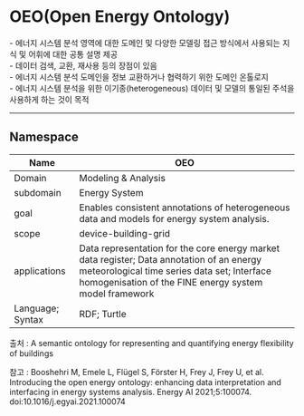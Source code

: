# OEO(Open Energy Ontology)

&#45; 에너지 시스템 분석 영역에 대한 도메인 및 다양한 모델링 접근 방식에서 사용되는 지식 및 어휘에 대한 공통 설명 제공<br/>
&#45; 데이터 검색, 교환, 재사용 등의 장점이 있음<br/>
&#45; 에너지 시스템 분석 도메인을 정보 교환하거나 협력하기 위한 도메인 온톨로지<br/>
&#45; 에너지 시스템 분석을 위한 이기종(heterogeneous) 데이터 및 모델의 통일된 주석을 사용하게 하는 것이 목적 

---
## Namespace



| Name         |  OEO   |
| ------------ | --- |
| Domain       | Modeling & Analysis    |
| subdomain    | Energy System    |
| goal         | Enables consistent annotations of heterogeneous data and models for energy system analysis.    |
| scope        |device-building-grid     |
| applications |Data representation for the core energy market data register; Data annotation of an energy meteorological time series data set; Interface homogenisation of the FINE energy system model framework     |
| Language; Syntax             |  RDF; Turtle   |

출처 :  A semantic ontology for representing and quantifying energy flexibility of buildings

참고 : Booshehri M, Emele L, Flügel S, Förster H, Frey J, Frey U, et al. Introducing the open energy ontology: enhancing data interpretation and interfacing in energy systems analysis. Energy AI 2021;5:100074. doi:10.1016/j.egyai.2021.100074